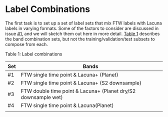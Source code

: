 # Label Combinations


The first task is to set up a set of label sets that mix FTW labels with
Lacuna labels in varying formats. Some of the factors to consider are
discussed in issue
[\#1](https://github.com/agroimpacts/ftw-mappingafrica-integration/issues/1),
and we will sketch them out here in more detail.
<a href="#tbl-labelsets" class="quarto-xref">Table 1</a> describes the
band combination sets, but not the training/validation/test subsets to
compose from each.

<div id="tbl-labelsets">

Table 1: Label combinations

| Set | Bands                                                          |
|-----|----------------------------------------------------------------|
| \#1 | FTW single time point & Lacuna+ (Planet)                       |
| \#2 | FTW single time point & Lacuna+ (S2 downsample)                |
| \#3 | FTW double time point & Lacuna+ (Planet dry/S2 downsample wet) |
| \#4 | FTW single time point & Lacuna(Planet)                         |
|     |                                                                |

</div>
